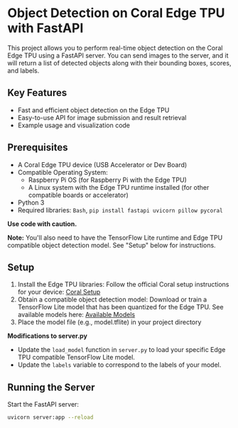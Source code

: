 # Object Detection on Coral Edge TPU with FastAPI

This project allows you to perform real-time object detection on the Coral Edge TPU using a FastAPI server. You can send images to the server, and it will return a list of detected objects along with their bounding boxes, scores, and labels.

## Key Features

- Fast and efficient object detection on the Edge TPU
- Easy-to-use API for image submission and result retrieval
- Example usage and visualization code

## Prerequisites

- A Coral Edge TPU device (USB Accelerator or Dev Board)
- Compatible Operating System:
  - Raspberry Pi OS (for Raspberry Pi with the Edge TPU)
  - A Linux system with the Edge TPU runtime installed (for other compatible boards or accelerator)
- Python 3
- Required libraries: `Bash`, `pip install fastapi uvicorn pillow pycoral`

**Use code with caution.**

**Note:** You'll also need to have the TensorFlow Lite runtime and Edge TPU compatible object detection model. See "Setup" below for instructions.

## Setup

1. Install the Edge TPU libraries: Follow the official Coral setup instructions for your device: [Coral Setup](https://coral.ai/docs/setup/)
2. Obtain a compatible object detection model: Download or train a TensorFlow Lite model that has been quantized for the Edge TPU. See available models here: [Available Models](https://coral.ai/models/)
3. Place the model file (e.g., model.tflite) in your project directory

**Modifications to server.py**

- Update the `load_model` function in `server.py` to load your specific Edge TPU compatible TensorFlow Lite model.
- Update the `labels` variable to correspond to the labels of your model.

## Running the Server

Start the FastAPI server:

```bash
uvicorn server:app --reload